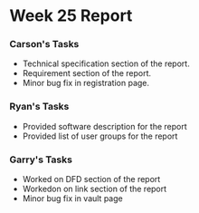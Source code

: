 # Week 25 Report

### Carson's Tasks

- Technical specification section of the report.
- Requirement section of the report.
- Minor bug fix in registration page.

### Ryan's Tasks 

- Provided software description for the report
- Provided list of user groups for the report

### Garry's Tasks
- Worked on DFD section of the report
- Workedon on link section of the report
- Minor bug fix in vault page
